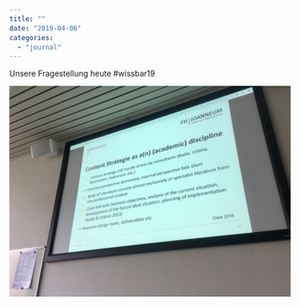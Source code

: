```yaml
---
title: ""
date: "2019-04-06"
categories: 
  - "journal"
---
```


Unsere Fragestellung heute #wissbar19

![](images/7125c84254.jpg)

